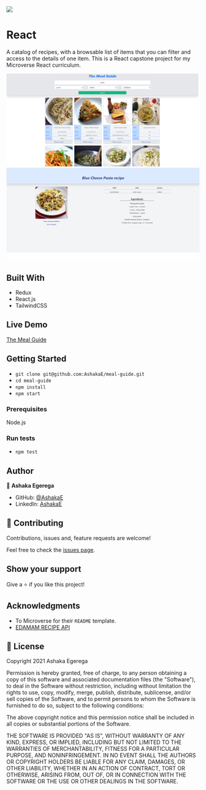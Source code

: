 ![](https://img.shields.io/badge/Microverse-blueviolet)

# React 
A catalog of recipes, with a browsable list of items that you can filter and access to the details of one item. This is a React capstone project for my Microverse React curriculum.
> 
<p align="center">
  
  <img src="./src/assets/img/shot1.png" >
  <img src="./src/assets/img/shot2.png" >
  
</p>

## Built With

- Redux
- React.js
- TailwindCSS

## Live Demo

[The Meal Guide](https://meal-guide.herokuapp.com/)

## Getting Started

- `git clone git@github.com:AshakaE/meal-guide.git`
- `cd meal-guide`
- `npm install`
- `npm start`

### Prerequisites

Node.js

### Run tests

- `npm test`

## Author

👤 **Ashaka Egerega**

- GitHub: [@AshakaE](https://github.com/AshakaE)
- LinkedIn: [AshakaE](https://www.linkedin.com/in/AshakaE/)

## 🤝 Contributing

Contributions, issues and, feature requests are welcome!

Feel free to check the [issues page](https://github.com/AshakaE/meal-guide/issues).

## Show your support

Give a ⭐️ if you like this project!

## Acknowledgments

- To Microverse for their `README` template.
- [EDAMAM RECIPE API](https://developer.edamam.com/edamam-docs-recipe-api)

## 📝 License

Copyright 2021 Ashaka Egerega

Permission is hereby granted, free of charge, to any person obtaining a copy of this software and associated documentation files (the "Software"), to deal in the Software without restriction, including without limitation the rights to use, copy, modify, merge, publish, distribute, sublicense, and/or sell copies of the Software, and to permit persons to whom the Software is furnished to do so, subject to the following conditions:

The above copyright notice and this permission notice shall be included in all copies or substantial portions of the Software.

THE SOFTWARE IS PROVIDED "AS IS", WITHOUT WARRANTY OF ANY KIND, EXPRESS, OR IMPLIED, INCLUDING BUT NOT LIMITED TO THE WARRANTIES OF MERCHANTABILITY, FITNESS FOR A PARTICULAR PURPOSE, AND NONINFRINGEMENT. IN NO EVENT SHALL THE AUTHORS OR COPYRIGHT HOLDERS BE LIABLE FOR ANY CLAIM, DAMAGES, OR OTHER LIABILITY, WHETHER IN AN ACTION OF CONTRACT, TORT OR OTHERWISE, ARISING FROM, OUT OF, OR IN CONNECTION WITH THE SOFTWARE OR THE USE OR OTHER DEALINGS IN THE SOFTWARE.

